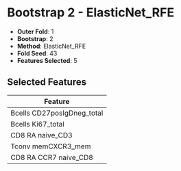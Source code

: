 # Bootstrap 2 - ElasticNet_RFE

- **Outer Fold**: 1
- **Bootstrap**: 2
- **Method**: ElasticNet_RFE
- **Fold Seed**: 43
- **Features Selected**: 5

## Selected Features

| Feature |
|---------|
| Bcells CD27posIgDneg_total |
| Bcells Ki67_total |
| CD8 RA naive_CD3 |
| Tconv memCXCR3_mem |
| CD8 RA CCR7 naive_CD8 |
